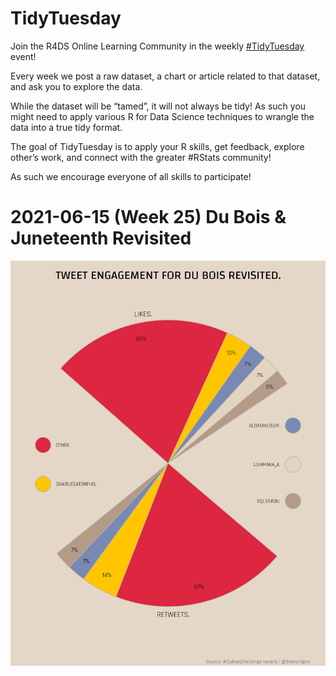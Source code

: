 # TidyTuesday
  
Join the R4DS Online Learning Community in the weekly [#TidyTuesday](https://github.com/rfordatascience/tidytuesday) event!
    
Every week we post a raw dataset, a chart or article related to that dataset, and ask you to explore the data.
    
While the dataset will be “tamed”, it will not always be tidy! As such you might need to apply various R for Data Science techniques to wrangle the data into a true tidy format.

The goal of TidyTuesday is to apply your R skills, get feedback, explore other’s work, and connect with the greater #RStats community!

As such we encourage everyone of all skills to participate!

# 2021-06-15 (Week 25) Du Bois & Juneteenth Revisited

![Engagement for Du Bois Challenge](render/dubois.png)